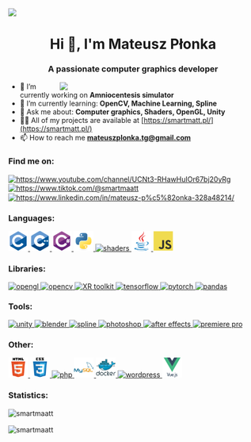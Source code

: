 <img align="center" src="https://smartmatt.pl/github/profile/Github%20profile.png" />
<h1 align="center">Hi 👋, I'm Mateusz Płonka</h1>
<h3 align="center">A passionate computer graphics developer</h3>
<img align="right" width="400" src="https://media.giphy.com/media/3o7TKs35oA1k40CcZW/giphy.gif" />

- 🔭 I’m currently working on **Amniocentesis simulator**
- 🌱 I’m currently learning: **OpenCV, Machine Learning, Spline**
- 💬 Ask me about: **Computer graphics, Shaders, OpenGL, Unity**
- 👨‍💻 All of my projects are available at [https://smartmatt.pl/](https://smartmatt.pl/)
- 📫 How to reach me **mateuszplonka.tg@gmail.com**

<h3 align="left">Find me on:</h3>
<p align="left">
<a href="https://www.youtube.com/channel/UCNt3-RHawHuIOr67bj20yRg" target="blank">
  <img align="center" src="https://raw.githubusercontent.com/rahuldkjain/github-profile-readme-generator/master/src/images/icons/Social/youtube.svg" alt="https://www.youtube.com/channel/UCNt3-RHawHuIOr67bj20yRg" height="30" width="40" />
</a>
<a href="https://www.tiktok.com/@smartmaatt" target="blank">
  <img align="center" src="https://seeklogo.com//images/T/tiktok-app-icon-logo-0F5AD7AE01-seeklogo.com.png" alt="https://www.tiktok.com/@smartmaatt" height="30" width="30" />
</a>
<a href="https://www.linkedin.com/in/mateusz-p%c5%82onka-328a48214/" target="blank">
  <img align="center" src="https://raw.githubusercontent.com/rahuldkjain/github-profile-readme-generator/master/src/images/icons/Social/linked-in-alt.svg" alt="https://www.linkedin.com/in/mateusz-p%c5%82onka-328a48214/" height="30" width="40" />
</a>
</p>

<h3 align="left">Languages:</h3>
<p align="left"> 

<a href="https://www.cprogramming.com/" target="_blank" rel="noreferrer">
  <img src="https://raw.githubusercontent.com/devicons/devicon/master/icons/c/c-original.svg" alt="c" width="40" height="40"/> 
</a> 
<a href="https://isocpp.org/" target="_blank" rel="noreferrer"> 
  <img src="https://raw.githubusercontent.com/devicons/devicon/master/icons/cplusplus/cplusplus-original.svg" alt="cplusplus" width="40" height="40"/>
</a> 
<a href="https://dotnet.microsoft.com/en-us/languages/csharp" target="_blank" rel="noreferrer">
  <img src="https://raw.githubusercontent.com/devicons/devicon/master/icons/csharp/csharp-original.svg" alt="csharp" width="40" height="40"/>
</a>
<a href="https://www.python.org" target="_blank" rel="noreferrer"> 
  <img src="https://raw.githubusercontent.com/devicons/devicon/master/icons/python/python-original.svg" alt="python" width="40" height="40"/> 
</a>
<a href="https://developer.download.nvidia.com/cg/index.html" target="_blank" rel="noreferrer"> 
  <img src="https://slevesque.gallerycdn.vsassets.io/extensions/slevesque/shader/1.1.5/1612764634901/Microsoft.VisualStudio.Services.Icons.Default" alt="shaders" width="40" height="40"/> 
</a>
<a href="https://www.java.com" target="_blank" rel="noreferrer"> 
  <img src="https://raw.githubusercontent.com/devicons/devicon/master/icons/java/java-original.svg" alt="java" width="40" height="40"/> 
</a> 
<a href="https://developer.mozilla.org/en-US/docs/Web/JavaScript" target="_blank" rel="noreferrer"> 
  <img src="https://raw.githubusercontent.com/devicons/devicon/master/icons/javascript/javascript-original.svg" alt="javascript" width="40" height="40"/> 
</a> 
</p>

<h3 align="left">Libraries:</h3>
<p align="left">
<a href="https://www.opengl.org/" target="_blank" rel="noreferrer"> 
  <img src="https://upload.wikimedia.org/wikipedia/commons/e/e9/Opengl-logo.svg" alt="opengl" width="60" height="40"/> 
</a>
<a href="https://opencv.org/" target="_blank" rel="noreferrer"> 
  <img src="https://www.vectorlogo.zone/logos/opencv/opencv-icon.svg" alt="opencv" width="40" height="40"/> 
</a>
<a href="https://docs.unity3d.com/Packages/com.unity.xr.interaction.toolkit@2.5/manual/index.html" target="_blank" rel="noreferrer"> 
  <img src="https://preview.redd.it/htl7n50tlff31.png?width=450&format=png&auto=webp&s=c2381cacd0a0eca88bf041a54402a3b5397eb1f5" alt="XR toolkit" width="40" height="40"/> 
</a>
<a href="https://www.tensorflow.org/?hl=pl" target="_blank" rel="noreferrer"> 
  <img src="https://upload.wikimedia.org/wikipedia/commons/thumb/2/2d/Tensorflow_logo.svg/1915px-Tensorflow_logo.svg.png" alt="tensorflow" width="40" height="40"/> 
</a>
<a href="https://pytorch.org/" target="_blank" rel="noreferrer"> 
  <img src="https://www.vectorlogo.zone/logos/pytorch/pytorch-icon.svg" alt="pytorch" width="40" height="40"/> 
</a>
<a href="https://pandas.pydata.org/" target="_blank" rel="noreferrer"> 
  <img src="https://pandas.pydata.org/static/img/favicon_white.ico" alt="pandas" width="40" height="40"/> 
</a>
</p>

<h3 align="left">Tools:</h3>
<p align="left">
<a href="https://unity.com/" target="_blank" rel="noreferrer"> 
  <img src="https://i.redd.it/tu3gt6ysfxq71.png" alt="unity" width="40" height="40"/> 
</a>
<a href="https://www.blender.org/" target="_blank" rel="noreferrer"> 
  <img src="https://upload.wikimedia.org/wikipedia/commons/thumb/0/0c/Blender_logo_no_text.svg/939px-Blender_logo_no_text.svg.png" alt="blender" width="45" height="40"/> 
</a>
<a href="https://spline.design/" target="_blank" rel="noreferrer"> 
  <img src="https://spline.design/_ipx/w_128,q_75/%2F_next%2Fstatic%2Fmedia%2Fspline_logo.647803e0.png?url=%2F_next%2Fstatic%2Fmedia%2Fspline_logo.647803e0.png" alt="spline" width="40" height="40"/> 
</a>
<a href="https://www.photoshop.com/en" target="_blank" rel="noreferrer"> 
  <img src="https://upload.wikimedia.org/wikipedia/commons/thumb/a/af/Adobe_Photoshop_CC_icon.svg/2101px-Adobe_Photoshop_CC_icon.svg.png" alt="photoshop" width="40" height="40"/> 
</a>
<a href="https://www.adobe.com/products/aftereffects.html" target="_blank" rel="noreferrer"> 
  <img src="https://upload.wikimedia.org/wikipedia/commons/thumb/c/cb/Adobe_After_Effects_CC_icon.svg/2101px-Adobe_After_Effects_CC_icon.svg.png" alt="after effects" width="40" height="40"/> 
</a>
<a href="https://www.adobe.com/pl/products/premiere.html" target="_blank" rel="noreferrer"> 
  <img src="https://upload.wikimedia.org/wikipedia/commons/thumb/4/40/Adobe_Premiere_Pro_CC_icon.svg/2101px-Adobe_Premiere_Pro_CC_icon.svg.png" alt="premiere pro" width="40" height="40"/> 
</a>
</p>

<h3 align="left">Other:</h3>
<p align="left">
<a href="https://www.w3.org/html/" target="_blank" rel="noreferrer"> 
  <img src="https://raw.githubusercontent.com/devicons/devicon/master/icons/html5/html5-original-wordmark.svg" alt="html5" width="40" height="40"/> 
</a> 
<a href="https://www.w3schools.com/css/" target="_blank" rel="noreferrer"> 
  <img src="https://raw.githubusercontent.com/devicons/devicon/master/icons/css3/css3-original-wordmark.svg" alt="css3" width="40" height="40"/> 
</a>
<a href="https://www.php.net/" target="_blank" rel="noreferrer"> 
  <img src="https://www.php.net/images/logos/php-logo-white.svg" alt="php" width="40" height="40"/> 
</a>
<a href="https://www.mysql.com/" target="_blank" rel="noreferrer"> 
  <img src="https://raw.githubusercontent.com/devicons/devicon/master/icons/mysql/mysql-original-wordmark.svg" alt="mysql" width="40" height="40"/> 
</a>
<a href="https://www.docker.com/" target="_blank" rel="noreferrer"> 
  <img src="https://raw.githubusercontent.com/devicons/devicon/master/icons/docker/docker-original-wordmark.svg" alt="docker" width="40" height="40"/> 
</a>
<a href="https://pl.wordpress.org/" target="_blank" rel="noreferrer"> 
  <img src="https://s.w.org/style/images/about/WordPress-logotype-wmark-white.png" alt="wordpress" width="40" height="40"/> 
</a>
<a href="https://vuejs.org/" target="_blank" rel="noreferrer"> 
  <img src="https://raw.githubusercontent.com/devicons/devicon/master/icons/vuejs/vuejs-original-wordmark.svg" alt="vuejs" width="40" height="40"/> 
</a>
</p>

<h3 align="left">Statistics:</h3>
<p>
  <img align="center" src="https://github-readme-stats.vercel.app/api/top-langs?username=smartmaatt&show_icons=true&locale=en&layout=compact&theme=apprentice" alt="smartmaatt" />
</p>
<p>
  <img align="center" src="https://github-readme-stats.vercel.app/api?username=smartmaatt&show_icons=true&locale=en&theme=apprentice" alt="smartmaatt" />
</p>
